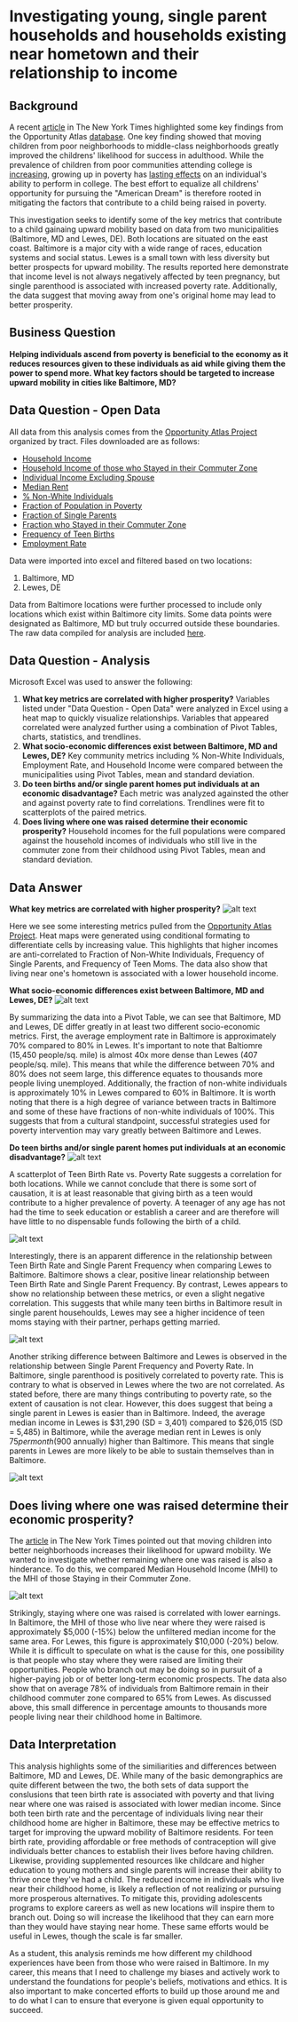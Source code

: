 # Investigating young, single parent households and households existing near hometown and their relationship to income

## Background
A recent [article](https://www.nytimes.com/2015/05/04/upshot/an-atlas-of-upward-mobility-shows-paths-out-of-poverty.html) in The New York Times highlighted some key findings from the Opportunity Atlas [database](https://www.opportunityatlas.org/). One key finding showed that moving children from poor neighborhoods to middle-class neighborhoods greatly improved the childrens' likelihood for success in adulthood. While the prevalence of children from poor communities attending college is [increasing](https://www.insidehighered.com/news/2019/05/23/pew-study-finds-more-poor-students-attending-college#:~:text=The%20total%20share%20of%20undergraduate,to%2047%20percent%20in%202016.), growing up in poverty has [lasting effects](https://www.insightintodiversity.com/povertys-long-lasting-effects-on-students-education-and-success/) on an individual's ability to perform in college. The best effort to equalize all childrens' opportunity for pursuing the "American Dream" is therefore rooted in mitigating the factors that contribute to a child being raised in poverty. 

This investigation seeks to identify some of the key metrics that contribute to a child gainaing upward mobility based on data from two municipalities (Baltimore, MD and Lewes, DE). Both locations are situated on the east coast. Baltimore is a major city with a wide range of races, education systems and social status. Lewes is a small town with less diversity but better prospects for upward mobility. The results reported here demonstrate that income level is not always negatively affected by teen pregnancy, but single parenthood is associated with increased poverty rate. Additionally, the data suggest that moving away from one's original home may lead to better prosperity.

## Business Question
__Helping individuals ascend from poverty is beneficial to the economy as it reduces resources given to these individuals as aid while giving them the power to spend more. What key factors should be targeted to increase upward mobility in cities like Baltimore, MD?__

## Data Question - Open Data
All data from this analysis comes from the [Opportunity Atlas Project](https://www.opportunityatlas.org/) organized by tract. Files downloaded are as follows:

- [Household Income](https://github.com/mehurlock94/comparing-baltimore-lewes-social-status/blob/main/tract_kfr_rP_gF_pall.csv)
- [Household Income of those who Stayed in their Commuter Zone](https://github.com/mehurlock94/comparing-baltimore-lewes-social-status/blob/main/tract_kfr_staycz_rP_gP_pall.csv)
- [Individual Income Excluding Spouse](https://github.com/mehurlock94/comparing-baltimore-lewes-social-status/blob/main/tract_kir_rP_gF_pall.csv)
- [Median Rent](https://github.com/mehurlock94/comparing-baltimore-lewes-social-status/blob/main/tract_median_rent2016.csv)
- [% Non-White Individuals](https://github.com/mehurlock94/comparing-baltimore-lewes-social-status/blob/main/tract_nonwhite_share2010.csv)
- [Fraction of Population in Poverty](https://github.com/mehurlock94/comparing-baltimore-lewes-social-status/blob/main/tract_poor_share2016.csv)
- [Fraction of Single Parents](https://github.com/mehurlock94/comparing-baltimore-lewes-social-status/blob/main/tract_singleparent_share2016.csv)
- [Fraction who Stayed in their Commuter Zone](https://github.com/mehurlock94/comparing-baltimore-lewes-social-status/blob/main/tract_staycz_rP_gP_pall.csv)
- [Frequency of Teen Births](https://github.com/mehurlock94/comparing-baltimore-lewes-social-status/blob/main/tract_teenbirth_rP_gF_pall.csv)
- [Employment Rate](https://github.com/mehurlock94/comparing-baltimore-lewes-social-status/blob/main/tract_working_rP_gP_pall.csv)

Data were imported into excel and filtered based on two locations: 
1. Baltimore, MD
1. Lewes, DE

Data from Baltimore locations were further processed to include only locations which exist within Baltimore city limits. Some data points were designated as Baltimore, MD but truly occurred outside these boundaries. The raw data compiled for analysis are included [here](https://github.com/mehurlock94/comparing-baltimore-lewes-social-status/blob/main/Mini_Project_1_raw_data.xlsx).

## Data Question - Analysis
Microsoft Excel was used to answer the following:
1. __What key metrics are correlated with higher prosperity?__ Variables listed under "Data Question - Open Data" were analyzed in Excel using a heat map to quickly visualize relationships. Variables that appeared correlated were analyzed further using a combination of Pivot Tables, charts, statistics, and trendlines.
1. __What socio-economic differences exist between Baltimore, MD and Lewes, DE?__ Key community metrics including % Non-White Individuals, Employment Rate, and Household Income were compared between the municipalities using Pivot Tables, mean and standard deviation.
1. __Do teen births and/or single parent homes put individuals at an economic disadvantage?__ Each metric was analyzed againsted the other and against poverty rate to find correlations. Trendlines were fit to scatterplots of the paired metrics.
1. __Does living where one was raised determine their economic prosperity?__ Household incomes for the full populations were compared against the household incomes of individuals who still live in the commuter zone from their childhood using Pivot Tables, mean and standard deviation.

## Data Answer
__What key metrics are correlated with higher prosperity?__
![alt text](https://github.com/mehurlock94/comparing-baltimore-lewes-social-status/blob/main/Baltimore_Lewes_metric_heatmap.png)

Here we see some interesting metrics pulled from the [Opportunity Atlas Project](https://www.opportunityatlas.org/). Heat maps were generated using conditional formating to differentiate cells by increasing value. This highlights that higher incomes are anti-correlated to Fraction of Non-White Individuals, Frequency of Single Parents, and Frequency of Teen Moms. The data also show that living near one's hometown is associated with a lower household income.

__What socio-economic differences exist between Baltimore, MD and Lewes, DE?__
![alt text](https://github.com/mehurlock94/comparing-baltimore-lewes-social-status/blob/main/Baltimore_Lewes_socioeconomic.png)

By summarizing the data into a Pivot Table, we can see that Baltimore, MD and Lewes, DE differ greatly in at least two different socio-economic metrics. First, the average employment rate in Baltimore is approximately 70% compared to 80% in Lewes. It's important to note that Baltiomre (15,450 people/sq. mile) is almost 40x more dense than Lewes (407 people/sq. mile). This means that while the difference between 70% and 80% does not seem large, this difference equates to thousands more people living unemployed. Additionally, the fraction of non-white individuals is approximately 10% in Lewes compared to 60% in Baltimore. It is worth noting that there is a high degree of variance between tracts in Baltimore and some of these have fractions of non-white individuals of 100%. This suggests that from a cultural standpoint, successful strategies used for poverty intervention may vary greatly between Baltimore and Lewes.

__Do teen births and/or single parent homes put individuals at an economic disadvantage?__
![alt text](https://github.com/mehurlock94/comparing-baltimore-lewes-social-status/blob/main/Teen_Poverty.png)

A scatterplot of Teen Birth Rate vs. Poverty Rate suggests a correlation for both locations. While we cannot conclude that there is some sort of causation, it is at least reasonable that giving birth as a teen would contribute to a higher prevalence of poverty. A teenager of any age has not had the time to seek education or establish a career and are therefore will have little to no dispensable funds following the birth of a child.

![alt text](https://github.com/mehurlock94/comparing-baltimore-lewes-social-status/blob/main/Teen_Single.png)

Interestingly, there is an apparent difference in the relationship between Teen Birth Rate and Single Parent Frequency when comparing Lewes to Baltimore. Baltimore shows a clear, positive linear relationship between Teen Birth Rate and Single Parent Frequency. By contrast, Lewes appears to show no relationship between these metrics, or even a slight negative correlation. This suggests that while many teen births in Baltimore result in single parent househoulds, Lewes may see a higher incidence of teen moms staying with their partner, perhaps getting married. 

![alt text](https://github.com/mehurlock94/comparing-baltimore-lewes-social-status/blob/main/Single_Poverty.png)

Another striking difference between Baltimore and Lewes is observed in the relationship between Single Parent Frequency and Poverty Rate. In Baltimore, single parenthood is positively correlated to poverty rate. This is contrary to what is observed in Lewes where the two are not correlated. As stated before, there are many things contributing to poverty rate, so the extent of causation is not clear. However, this does suggest that being a single parent in Lewes is easier than in Baltimore. Indeed, the average median income in Lewes is $31,290 (SD = 3,401) compared to $26,015 (SD = 5,485) in Baltimore, while the average median rent in Lewes is only $75 per month ($900 annually) higher than Baltimore. This means that single parents in Lewes are more likely to be able to sustain themselves than in Baltimore.

![alt text](https://github.com/mehurlock94/comparing-baltimore-lewes-social-status/blob/main/Baltimore_Lewes_single_teen_income_rent.png)

## __Does living where one was raised determine their economic prosperity?__
The [article](https://www.nytimes.com/2015/05/04/upshot/an-atlas-of-upward-mobility-shows-paths-out-of-poverty.html) in The New York Times pointed out that moving children into better neighborhoods increases their likelihood for upward mobility. We wanted to investigate whether remaining where one was raised is also a hinderance. To do this, we compared Median Household Income (MHI) to the MHI of those Staying in their Commuter Zone.

![alt text](https://github.com/mehurlock94/comparing-baltimore-lewes-social-status/blob/main/Baltimore_Lewes_CZ_data.png)

Strikingly, staying where one was raised is correlated with lower earnings. In Baltimore, the MHI of those who live near where they were raised is approximately $5,000 (-15%) below the unfiltered median income for the same area. For Lewes, this figure is approximately $10,000 (-20%) below. While it is difficult to speculate on what is the cause for this, one possibility is that people who stay where they were raised are limiting their opportunities. People who branch out may be doing so in pursuit of a higher-paying job or of better long-term economic prospects. The data also show that on average 78% of individuals from Baltimore remain in their childhood commuter zone compared to 65% from Lewes. As discussed above, this small difference in percentage amounts to thousands more people living near their childhood home in Baltimore.

## Data Interpretation

This analysis highlights some of the similiarities and differences between Baltimore, MD and Lewes, DE. While many of the basic demongraphics are quite different between the two, the both sets of data support the conslusions that teen birth rate is associated with poverty and that living near where one was raised is associated with lower median income. Since both teen birth rate and the percentage of individuals living near their childhood home are higher in Baltimore, these may be effective metrics to target for improving the upward mobility of Baltimore residents. For teen birth rate, providing affordable or free methods of contraception will give individuals better chances to establish their lives before having children. Likewise, providing supplemented resources like childcare and higher education to young mothers and single parents will increase their ability to thrive once they've had a child. The reduced income in individuals who live near their childhood home, is likely a reflection of not realizing or pursuing more prosperous alternatives. To mitigate this, providing adolescents programs to explore careers as well as new locations will inspire them to branch out. Doing so will increase the likelihood that they can earn more than they would have staying near home. These same efforts would be useful in Lewes, though the scale is far smaller. 

As a student, this analysis reminds me how different my childhood experiences have been from those who were raised in Baltimore. In my career, this means that I need to challenge my biases and actively work to understand the foundations for people's beliefs, motivations and ethics. It is also important to make concerted efforts to build up those around me and to do what I can to ensure that everyone is given equal opportunity to succeed.
